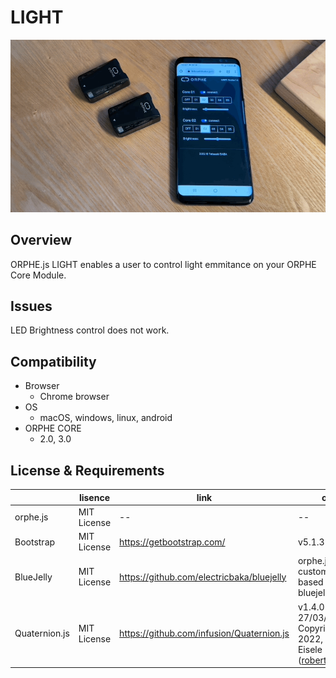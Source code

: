 # LIGHT
![teaser](./teaser.gif)
## Overview
ORPHE.js LIGHT enables a user to control light emmitance on your ORPHE Core Module. 

## Issues
LED Brightness control does not work.

## Compatibility
  * Browser
    * Chrome browser
  * OS
    * macOS, windows, linux, android
  * ORPHE CORE
    * 2.0, 3.0

## License & Requirements
|  | lisence | link | option | 
| - | - | - | - |
| orphe.js | MIT License  | -- |  -- |
| Bootstrap | MIT License | https://getbootstrap.com/ | v5.1.3 |
| BlueJelly | MIT License | https://github.com/electricbaka/bluejelly |  orphe.js is a customized file based on bluejelly.js | 
| Quaternion.js | MIT License | https://github.com/infusion/Quaternion.js |  v1.4.0 27/03/2022, Copyright (c) 2022, Robert Eisele (robert@xarg.org) |